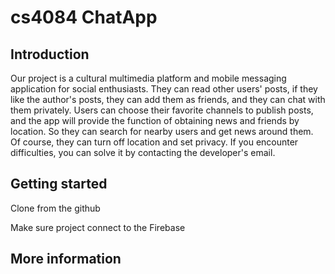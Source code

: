 # cs4084 ChatApp
## Introduction
Our project is a cultural multimedia platform and mobile messaging application for social enthusiasts. 
They can read other users' posts, if they like the author's posts, they can add them as friends,
and they can chat with them privately. Users can choose their favorite channels to publish posts,
and the app will provide the function of obtaining news and friends by location. So they can search
for nearby users and get news around them. Of course, they can turn off location and set privacy. 
If you encounter difficulties, you can solve it by contacting the developer's email.
## Getting started
Clone from the github 

Make sure project connect to the Firebase
## More information
